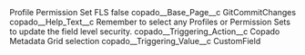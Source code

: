 <?xml version="1.0" encoding="UTF-8"?>
<CustomMetadata xmlns="http://soap.sforce.com/2006/04/metadata" xmlns:xsi="http://www.w3.org/2001/XMLSchema-instance" xmlns:xsd="http://www.w3.org/2001/XMLSchema">
    <label>Profile Permission Set FLS</label>
    <protected>false</protected>
    <values>
        <field>copado__Base_Page__c</field>
        <value xsi:type="xsd:string">GitCommitChanges</value>
    </values>
    <values>
        <field>copado__Help_Text__c</field>
        <value xsi:type="xsd:string">Remember to select any Profiles or Permission Sets to update the field level security.</value>
    </values>
    <values>
        <field>copado__Triggering_Action__c</field>
        <value xsi:type="xsd:string">Copado Metadata Grid selection</value>
    </values>
    <values>
        <field>copado__Triggering_Value__c</field>
        <value xsi:type="xsd:string">CustomField</value>
    </values>
</CustomMetadata>
